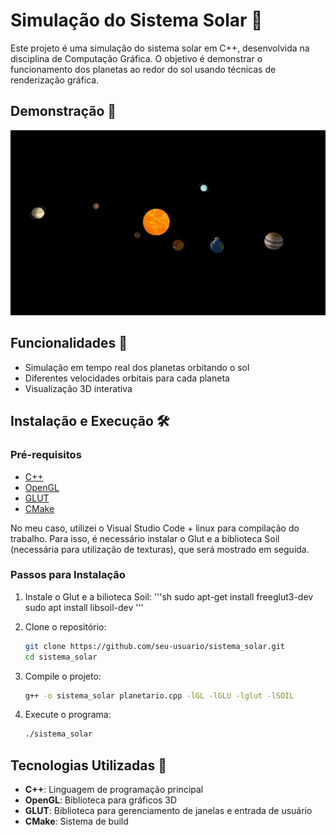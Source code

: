 # Simulação do Sistema Solar 🌌

Este projeto é uma simulação do sistema solar em C++, desenvolvida na disciplina de Computação Gráfica. O objetivo é demonstrar o funcionamento dos planetas ao redor do sol usando técnicas de renderização gráfica.

## Demonstração 🚀

![Sistema Solar](imagens/simulacao.jpg) 

## Funcionalidades 🌟

- Simulação em tempo real dos planetas orbitando o sol
- Diferentes velocidades orbitais para cada planeta
- Visualização 3D interativa

## Instalação e Execução 🛠️

### Pré-requisitos

- [C++](https://www.cplusplus.com/)
- [OpenGL](https://www.opengl.org/)
- [GLUT](https://www.opengl.org/resources/libraries/glut/)
- [CMake](https://cmake.org/)

No meu caso, utilizei o Visual Studio Code + linux para compilação do trabalho. Para isso, é necessário instalar o Glut e a biblioteca Soil (necessária para utilização de texturas), que será mostrado em seguida.


### Passos para Instalação

1. Instale o Glut e a bilioteca Soil:
'''sh
sudo apt-get install freeglut3-dev
sudo apt install libsoil-dev
'''

2. Clone o repositório:
    ```sh
    git clone https://github.com/seu-usuario/sistema_solar.git
    cd sistema_solar
    ```

3. Compile o projeto:
    ```sh
    g++ -o sistema_solar planetario.cpp -lGL -lGLU -lglut -lSOIL
    ```

3. Execute o programa:
    ```sh
    ./sistema_solar
    ```

## Tecnologias Utilizadas 🧰

- **C++**: Linguagem de programação principal
- **OpenGL**: Biblioteca para gráficos 3D
- **GLUT**: Biblioteca para gerenciamento de janelas e entrada de usuário
- **CMake**: Sistema de build


